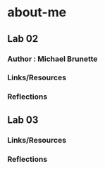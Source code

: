 # about-me

## Lab 02

### Author : Michael Brunette

### Links/Resources

### Reflections

## Lab 03

### Links/Resources

### Reflections
